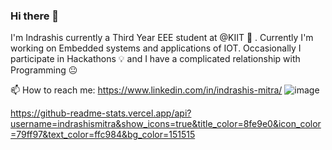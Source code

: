 ### Hi there 👋
I'm Indrashis currently a Third Year EEE student at @KIIT 🏫 . 
Currently I'm working on Embedded systems and applications of IOT. 
Occasionally I participate in Hackathons 💡 and I have a complicated relationship with Programming 😐

 📫 How to reach me: https://www.linkedin.com/in/indrashis-mitra/
 ![image](https://user-images.githubusercontent.com/48444783/104816575-219daf00-5842-11eb-95ad-5ee1a18d38aa.png)

  https://github-readme-stats.vercel.app/api?username=indrashismitra&show_icons=true&title_color=8fe9e0&icon_color=79ff97&text_color=ffc984&bg_color=151515
<!--
**indrashismitra/indrashismitra** is a ✨ _special_ ✨ repository because its `README.md` (this file) appears on your GitHub profile.

Here are some ideas to get you started:

- 🔭 I’m currently working on ...
- 🌱 I’m currently learning ...
- 👯 I’m looking to collaborate on ...
- 🤔 I’m looking for help with ...
- ...
-
-  ...
- ⚡ Fun fact: ...
-->
